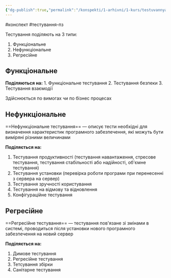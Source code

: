 ```yaml
---
{"dg-publish":true,"permalink":"/konspekti/1-arhivni/1-kurs/testuvannya-pz/6-vidi-testuvannya-pz/"}
---
```

#конспект #тестування-пз

Тестування поділяють на 3 типи:
1. Функціональне
2. Нефункціональне
3. Регресійне

## Функціональне
**Поділяються на:** 
	1. Функціональне тестування
	2. Тестування безпеки
	3. Тестування взаємодії

Здійснюється по вимогах чи по бізнес процесах

## Нефункціональне
==Нефункціональне тестування== — описує тести необхідні для визначення характеристик програмного забезпечення, які можуть бути виміряні різними величинами

**Поділяється на:**
1. Тестування продуктивності (тестування навантаження, стресове тестування, тестування стабільності або надійності, об'ємне тестування)
2. Тестування установки (перевірка роботи програми при перенесенні з сервера на сервер)
3. Тестування зручності користування 
4. Тестування на відмову та відновлення
5. Конфігураційне тестування

## Регресійне
==Регресійне тестування== — тестування пов'язане зі змінами в системі, проводиться після установки нового програмного забезпечення на новий сервер

**Поділяється на:**
1. Димове тестування 
2. Регресійне тестування
3. Тетсування збірки
4. Санітарне тестування

